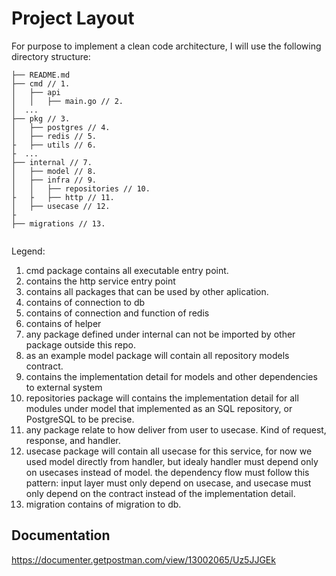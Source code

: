 # Project Layout
For purpose to implement a clean code architecture, I will use the following directory structure:

```
├── README.md
├── cmd // 1. 
│   ├── api
│   │   ├── main.go // 2. 
│  ...
├── pkg // 3.
│   ├── postgres // 4.
│   ├── redis // 5. 
├   ├── utils // 6. 
├  ...
├── internal // 7.
│   ├── model // 8.
│   ├── infra // 9.
│   │   ├── repositories // 10.
├   ├   ├── http // 11.
│   ├── usecase // 12.
├
├── migrations // 13.


```

Legend:

1. cmd package contains all executable entry point.
1. contains the http service entry point
1. contains all packages that can be used by other aplication. 
1. contains of connection to db
1. contains of connection and function of redis
1. contains of helper
1. any package defined under internal can not be imported by other package outside this repo. 
1. as an example model package will contain all repository models contract.
1. contains the implementation detail for models and other dependencies to external system
1. repositories package will contains the implementation detail for all modules under model that implemented as an SQL repository, or PostgreSQL to be precise.
1. any package relate to how deliver from user to usecase. Kind of request, response, and handler.
1. usecase package will contain all usecase for this service, for now we used model directly from handler, but idealy handler must depend only on usecases instead of model. the dependency flow must follow this pattern: input layer must only depend on usecase, and usecase must only depend on the contract instead of the implementation detail.
1. migration contains of migration to db.


## Documentation
https://documenter.getpostman.com/view/13002065/Uz5JJGEk